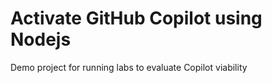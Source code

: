 # Activate GitHub Copilot using Nodejs 

Demo project for running labs to evaluate Copilot viability
